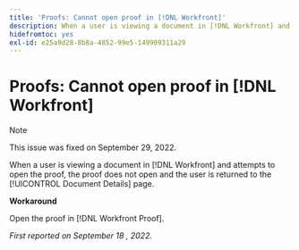 ```yaml
---
title: 'Proofs: Cannot open proof in [!DNL Workfront]'
description: When a user is viewing a document in [!DNL Workfront] and attempts to open the proof, the proof does not open and the user is returned to the [!UICONTROL Document Details] page.
hidefromtoc: yes
exl-id: e25a9d28-8b8a-4852-99e5-149909311a29
---
```

# Proofs: Cannot open proof in [!DNL Workfront]

>[!NOTE]
>
>This issue was fixed on September 29, 2022.

<!--This article is linked from the WF TOC and the WFP TOC-->

When a user is viewing a document in [!DNL Workfront] and attempts to open the proof, the proof does not open and the user is returned to the [!UICONTROL Document Details] page.

**Workaround**

Open the proof in [!DNL Workfront Proof].

_First reported on September 18 , 2022._
